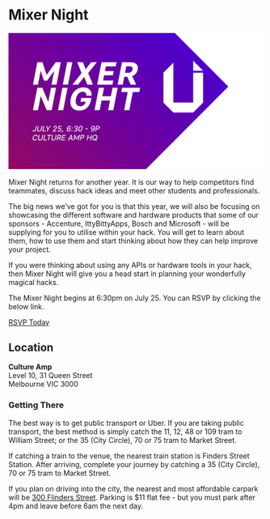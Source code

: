 # Mixer Night
![Mixer Night](img/mixernight.png)

Mixer Night returns for another year. It is our way to help competitors find
teammates, discuss hack ideas and meet other students and professionals.

The big news we’ve got for you is that this year, we will also be focusing on
showcasing the different software and hardware products that some of our
sponsors - Accenture, IttyBittyApps, Bosch and Microsoft - will be supplying for
you to utilise within your hack. You will get to learn about them, how to use
them and start thinking about how they can help improve your project.

If you were thinking about using any APIs or hardware tools in your hack, then
Mixer Night will give you a head start in planning your wonderfully magical
hacks.

The Mixer Night begins at 6:30pm on July 25. You can RSVP by clicking the below
link.

<a href="https://docs.google.com/forms/d/e/1FAIpQLScz1DvMXMws_G0AWbski8AV6lRgPC3L6gs7s1ytQWOts3Q4-g/viewform" class="btn btn-primary btn-lg btn-block">RSVP Today</a>


## Location

**Culture Amp**  
Level 10, 31 Queen Street  
Melbourne VIC 3000

### Getting There

The best way is to get public transport or Uber. If you are taking public
transport, the best method is simply catch the 11, 12, 48 or 109 tram to
William Street; or the 35 (City Circle), 70 or 75 tram to Market Street.

If catching a train to the venue, the nearest train station is Finders Street
Station. After arriving, complete your journey by catching a 35 (City Circle),
70 or 75 tram to Market Street.

If you plan on driving into the city, the nearest and most affordable carpark
will be [300 Flinders Street](http://www.secureparking.com.au/car-parks/australia/vic/melbourne/Melbourne%20CBD/300-flinders-street).
Parking is $11 flat fee - but you must park after 4pm and leave before 6am the
next day.
